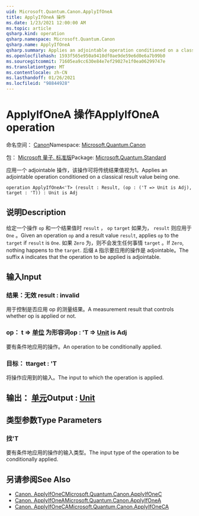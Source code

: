 ```yaml
---
uid: Microsoft.Quantum.Canon.ApplyIfOneA
title: ApplyIfOneA 操作
ms.date: 1/23/2021 12:00:00 AM
ms.topic: article
qsharp.kind: operation
qsharp.namespace: Microsoft.Quantum.Canon
qsharp.name: ApplyIfOneA
qsharp.summary: Applies an adjointable operation conditioned on a classical result value being one.
ms.openlocfilehash: 1593f565e950a9410df0ae9de59e6d0e6a7b99b0
ms.sourcegitcommit: 71605ea9cc630e84e7ef29027e1f0ea06299747e
ms.translationtype: MT
ms.contentlocale: zh-CN
ms.lasthandoff: 01/26/2021
ms.locfileid: "98844928"
---
```

# <a name="applyifonea-operation"></a><span data-ttu-id="0a9f4-102">ApplyIfOneA 操作</span><span class="sxs-lookup"><span data-stu-id="0a9f4-102">ApplyIfOneA operation</span></span>

<span data-ttu-id="0a9f4-103">命名空间： [Canon](xref:Microsoft.Quantum.Canon)</span><span class="sxs-lookup"><span data-stu-id="0a9f4-103">Namespace: [Microsoft.Quantum.Canon](xref:Microsoft.Quantum.Canon)</span></span>

<span data-ttu-id="0a9f4-104">包： [Microsoft 量子. 标准版](https://nuget.org/packages/Microsoft.Quantum.Standard)</span><span class="sxs-lookup"><span data-stu-id="0a9f4-104">Package: [Microsoft.Quantum.Standard](https://nuget.org/packages/Microsoft.Quantum.Standard)</span></span>


<span data-ttu-id="0a9f4-105">应用一个 adjointable 操作，该操作可将传统结果值视为1。</span><span class="sxs-lookup"><span data-stu-id="0a9f4-105">Applies an adjointable operation conditioned on a classical result value being one.</span></span>

```qsharp
operation ApplyIfOneA<'T> (result : Result, (op : ('T => Unit is Adj), target : 'T)) : Unit is Adj
```


## <a name="description"></a><span data-ttu-id="0a9f4-106">说明</span><span class="sxs-lookup"><span data-stu-id="0a9f4-106">Description</span></span>

<span data-ttu-id="0a9f4-107">给定一个操作 `op` 和一个结果值时 `result` ， `op` `target` 如果为， `result` 则应用于 `One` 。</span><span class="sxs-lookup"><span data-stu-id="0a9f4-107">Given an operation `op` and a result value `result`, applies `op` to the `target` if `result` is `One`.</span></span> <span data-ttu-id="0a9f4-108">如果 `Zero` 为，则不会发生任何事情 `target` 。</span><span class="sxs-lookup"><span data-stu-id="0a9f4-108">If `Zero`, nothing happens to the `target`.</span></span>
<span data-ttu-id="0a9f4-109">后缀 `A` 指示要应用的操作是 adjointable。</span><span class="sxs-lookup"><span data-stu-id="0a9f4-109">The suffix `A` indicates that the operation to be applied is adjointable.</span></span>

## <a name="input"></a><span data-ttu-id="0a9f4-110">输入</span><span class="sxs-lookup"><span data-stu-id="0a9f4-110">Input</span></span>

### <a name="result--__invalidresult__"></a><span data-ttu-id="0a9f4-111">结果：__无效 <Result>__</span><span class="sxs-lookup"><span data-stu-id="0a9f4-111">result : __invalid<Result>__</span></span>

<span data-ttu-id="0a9f4-112">用于控制是否应用 op 的测量结果。</span><span class="sxs-lookup"><span data-stu-id="0a9f4-112">A measurement result that controls whether op is applied or not.</span></span>


### <a name="op--t--unit--is-adj"></a><span data-ttu-id="0a9f4-113">op： t => [单位](xref:microsoft.quantum.lang-ref.unit)  为形容词</span><span class="sxs-lookup"><span data-stu-id="0a9f4-113">op : 'T => [Unit](xref:microsoft.quantum.lang-ref.unit)  is Adj</span></span>

<span data-ttu-id="0a9f4-114">要有条件地应用的操作。</span><span class="sxs-lookup"><span data-stu-id="0a9f4-114">An operation to be conditionally applied.</span></span>


### <a name="target--t"></a><span data-ttu-id="0a9f4-115">目标： t</span><span class="sxs-lookup"><span data-stu-id="0a9f4-115">target : 'T</span></span>

<span data-ttu-id="0a9f4-116">将操作应用到的输入。</span><span class="sxs-lookup"><span data-stu-id="0a9f4-116">The input to which the operation is applied.</span></span>



## <a name="output--unit"></a><span data-ttu-id="0a9f4-117">输出： [单元](xref:microsoft.quantum.lang-ref.unit)</span><span class="sxs-lookup"><span data-stu-id="0a9f4-117">Output : [Unit](xref:microsoft.quantum.lang-ref.unit)</span></span>



## <a name="type-parameters"></a><span data-ttu-id="0a9f4-118">类型参数</span><span class="sxs-lookup"><span data-stu-id="0a9f4-118">Type Parameters</span></span>

### <a name="t"></a><span data-ttu-id="0a9f4-119">找</span><span class="sxs-lookup"><span data-stu-id="0a9f4-119">'T</span></span>

<span data-ttu-id="0a9f4-120">要有条件地应用的操作的输入类型。</span><span class="sxs-lookup"><span data-stu-id="0a9f4-120">The input type of the operation to be conditionally applied.</span></span>

## <a name="see-also"></a><span data-ttu-id="0a9f4-121">另请参阅</span><span class="sxs-lookup"><span data-stu-id="0a9f4-121">See Also</span></span>

- [<span data-ttu-id="0a9f4-122">Canon. ApplyIfOneC</span><span class="sxs-lookup"><span data-stu-id="0a9f4-122">Microsoft.Quantum.Canon.ApplyIfOneC</span></span>](xref:Microsoft.Quantum.Canon.ApplyIfOneC)
- [<span data-ttu-id="0a9f4-123">Canon. ApplyIfOneA</span><span class="sxs-lookup"><span data-stu-id="0a9f4-123">Microsoft.Quantum.Canon.ApplyIfOneA</span></span>](xref:Microsoft.Quantum.Canon.ApplyIfOneA)
- [<span data-ttu-id="0a9f4-124">Canon. ApplyIfOneCA</span><span class="sxs-lookup"><span data-stu-id="0a9f4-124">Microsoft.Quantum.Canon.ApplyIfOneCA</span></span>](xref:Microsoft.Quantum.Canon.ApplyIfOneCA)
